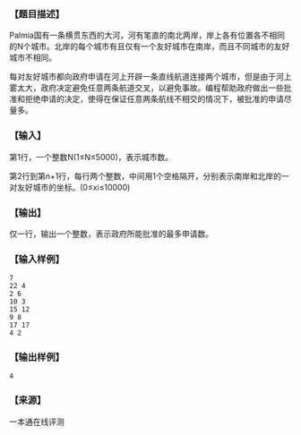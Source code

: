 ### 【题目描述】

Palmia国有一条横贯东西的大河，河有笔直的南北两岸，岸上各有位置各不相同的N个城市。北岸的每个城市有且仅有一个友好城市在南岸，而且不同城市的友好城市不相同。

每对友好城市都向政府申请在河上开辟一条直线航道连接两个城市，但是由于河上雾太大，政府决定避免任意两条航道交叉，以避免事故。编程帮助政府做出一些批准和拒绝申请的决定，使得在保证任意两条航线不相交的情况下，被批准的申请尽量多。

### 【输入】

第1行，一个整数N(1≤N≤5000)，表示城市数。

第2行到第n+1行，每行两个整数，中间用1个空格隔开，分别表示南岸和北岸的一对友好城市的坐标。(0≤xi≤10000)

### 【输出】

仅一行，输出一个整数，表示政府所能批准的最多申请数。

### 【输入样例】

```
7
22 4
2 6
10 3
15 12
9 8
17 17
4 2

```

### 【输出样例】

```
4
```


 ### 【来源】

 一本通在线评测 